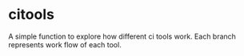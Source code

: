 # citools

A simple function to explore how different ci tools work.
Each branch represents work flow of each tool.